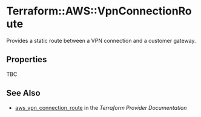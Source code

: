 # Terraform::AWS::VpnConnectionRoute

Provides a static route between a VPN connection and a customer gateway.

## Properties

TBC

## See Also

* [aws_vpn_connection_route](https://www.terraform.io/docs/providers/aws/r/vpn_connection_route.html) in the _Terraform Provider Documentation_